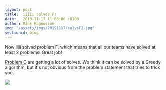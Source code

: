 ```yaml
---
layout: post
title:  iiiii solves F!
date:   2019-11-17 11:08:00 +0100
author: Måns Magnusson
img: "/assets/imgs/20191117/solveF2.jpg"
sectionid: blog
---
```


Now iiiii solved problem F, which means that all our teams have solved at least 2 problems! Great job!

[Problem C](https://open.kattis.com/contests/nwerc19open/problems/canvasline) are getting a lot of solves. We think it can be solved by a Greedy algorithm, but it's not obvious from the problem statement that tries to trick you.

<img src="{{site.baseurl}}{{page.img}}" />
